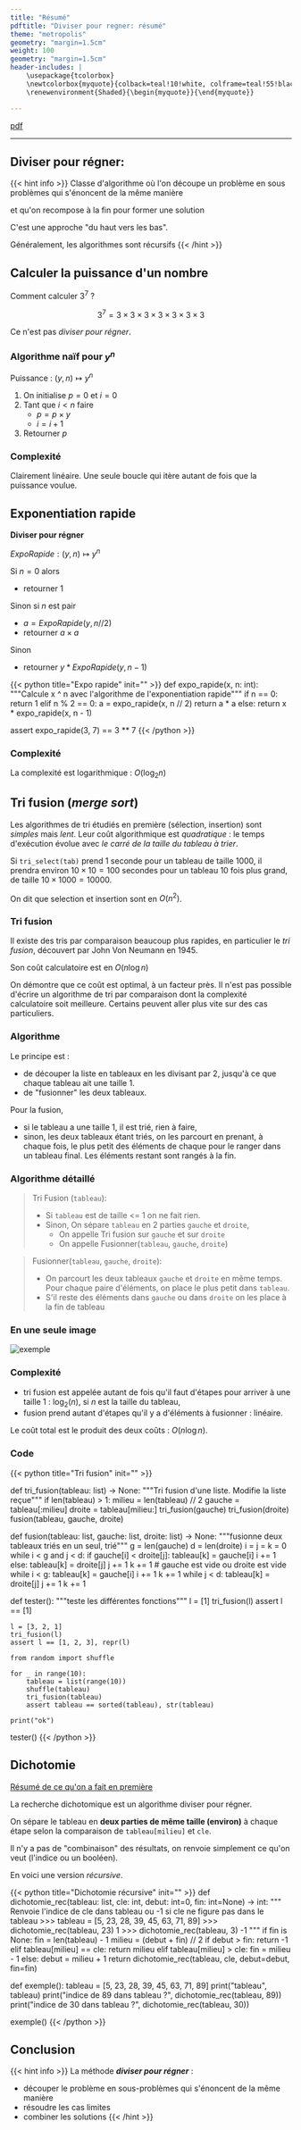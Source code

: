 ```yaml
---
title: "Résumé"
pdftitle: "Diviser pour regner: résumé"
theme: "metropolis"
geometry: "margin=1.5cm"
weight: 100
geometry: "margin=1.5cm"
header-includes: |
    \usepackage{tcolorbox}
    \newtcolorbox{myquote}{colback=teal!10!white, colframe=teal!55!black}
    \renewenvironment{Shaded}{\begin{myquote}}{\end{myquote}}

---
```


[pdf](./diviser_regner_resume.pdf)

--- 

## Diviser pour régner:


{{< hint info >}}
Classe d'algorithme où l'on découpe un problème en sous problèmes qui s'énoncent de la même manière

et qu'on recompose à la fin pour former une solution

C'est une approche "du haut vers les bas".

Généralement, les algorithmes sont récursifs
{{< /hint >}}

## Calculer la puissance d'un nombre

Comment calculer $3^7$ ?

$$3^7 = 3 \times 3 \times 3 \times 3 \times 3 \times 3 \times 3$$

Ce n'est pas _diviser pour régner_.

### Algorithme naïf pour $y^n$

Puissance : $(y, n) \mapsto  y^n$

1. On initialise $p = 0$ et $i = 0$
2. Tant que $i < n$ faire
    * $p = p \times y$
    * $i = i + 1$
3. Retourner $p$

### Complexité

Clairement linéaire. Une seule boucle qui itère autant de fois que la puissance voulue.

## Exponentiation rapide

**Diviser pour régner**

$ExpoRapide : (y, n) \mapsto y^n$

Si $n = 0$ alors

* retourner $1$

Sinon si $n$ est pair

* $a = ExpoRapide(y, n // 2)$
* retourner $a \times a$

Sinon

* retourner $y * ExpoRapide(y, n - 1)$

{{< python title="Expo rapide" init="" >}}
def expo_rapide(x, n: int):
    """Calcule x ^ n avec l'algorithme de l'exponentiation rapide"""
    if n == 0:
        return 1
    elif n % 2 == 0:
        a = expo_rapide(x, n // 2)
        return a * a 
    else:
        return x * expo_rapide(x, n - 1)


assert expo_rapide(3, 7) == 3 ** 7
{{< /python >}}

### Complexité


La complexité est logarithmique : $O(\log_2 n)$

## Tri fusion (_merge sort_)

Les algorithmes de tri étudiés en première (sélection, insertion) sont _simples_ mais _lent_. Leur coût algorithmique est _quadratique_ : le temps d'exécution évolue avec _le carré de la taille du tableau à trier_.

Si `tri_select(tab)` prend 1 seconde pour un tableau de taille 1000, il prendra environ $10 \times 10 = 100$ secondes pour un tableau 10 fois plus grand, de taille $10 \times 1000 = 10000$.

On dit que selection et insertion sont en $O(n^2)$.

### Tri fusion 

Il existe des tris par comparaison beaucoup plus rapides, en particulier le _tri fusion_, découvert par John Von Neumann en 1945.

Son coût calculatoire est en $O(n \log n)$

On démontre que ce coût est optimal, à un facteur près. Il n'est pas possible d'écrire un algorithme de tri par comparaison dont la complexité calculatoire soit meilleure. Certains peuvent aller plus vite sur des cas particuliers.

### Algorithme

Le principe est :

- de découper la liste en tableaux en les divisant par 2, jusqu'à ce que chaque tableau ait une taille 1.
- de "fusionner" les deux tableaux.

Pour la fusion,

- si le tableau a une taille 1, il est trié, rien à faire,
- sinon, les deux tableaux étant triés, on les parcourt en prenant, à chaque fois, le plus petit des éléments de chaque pour le ranger dans un tableau final. Les éléments restant sont rangés à la fin.


### Algorithme détaillé

> Tri Fusion (`tableau`):
> 
> * Si `tableau` est de taille <= 1 on ne fait rien.
> * Sinon, On sépare `tableau` en 2 parties `gauche` et `droite`,
>     * On appelle Tri fusion sur `gauche` et sur `droite`
>     * On appelle Fusionner(`tableau`, `gauche`, `droite`)


> Fusionner(`tableau`, `gauche`, `droite`):
> 
> * On parcourt les deux tableaux `gauche` et `droite` en même temps.\
>     Pour chaque paire d'éléments, on place le plus petit dans `tableau`.
> * S'il reste des éléments dans `gauche` ou dans `droite` on les place à la fin
>     de tableau

### En une seule image

![exemple](../tri_fusion/img/0.png)

### Complexité 

- tri fusion est appelée autant de fois qu'il faut d'étapes pour arriver à une taille 1 : $\log_2 (n)$, si $n$ est la taille du tableau,
- fusion prend autant d'étapes qu'il y a d'éléments à fusionner : linéaire.

Le coût total est le produit des deux coûts : $O(n \log n)$.

### Code

{{< python title="Tri fusion" init="" >}}

def tri_fusion(tableau: list) -> None:
    """Tri fusion d'une liste. Modifie la liste reçue"""
    if len(tableau) > 1:
        milieu = len(tableau) // 2
        gauche = tableau[:milieu]
        droite = tableau[milieu:]
        tri_fusion(gauche)
        tri_fusion(droite)
        fusion(tableau, gauche, droite)


def fusion(tableau: list, gauche: list, droite: list) -> None:
    """fusionne deux tableaux triés en un seul, trié"""
    g = len(gauche)
    d = len(droite)
    i = j = k = 0
    while i < g and j < d:
        if gauche[i] < droite[j]:
            tableau[k] = gauche[i]
            i += 1
        else:
            tableau[k] = droite[j]
            j += 1
        k += 1
    # gauche est vide ou droite est vide
    while i < g:
        tableau[k] = gauche[i]
        i += 1
        k += 1
    while j < d:
        tableau[k] = droite[j]
        j += 1
        k += 1


def tester():
    """teste les différentes fonctions"""
    l = [1]
    tri_fusion(l)
    assert l == [1]

    l = [3, 2, 1]
    tri_fusion(l)
    assert l == [1, 2, 3], repr(l)

    from random import shuffle

    for _ in range(10):
        tableau = list(range(10))
        shuffle(tableau)
        tri_fusion(tableau)
        assert tableau == sorted(tableau), str(tableau)

    print("ok")

tester()
{{< /python >}}

## Dichotomie

[Résumé de ce qu'on a fait en première](../../../../cours_premiere/algorithmique/dichotomie/3_resume/)

La recherche dichotomique est un algorithme diviser pour régner.

On sépare le tableau en **deux parties de même taille (environ)** à chaque étape selon la comparaison de `tableau[milieu]` et `cle`.

Il n'y a pas de "combinaison" des résultats, on renvoie simplement ce qu'on veut (l'indice ou un booléen).

En voici une version _récursive_.

{{< python title="Dichotomie récursive" init="" >}}
def dichotomie_rec(tableau: list, cle: int, debut: int=0, fin: int=None) -> int:
    """
    Renvoie l'indice de cle dans tableau ou -1 si cle ne figure pas dans le tableau
    >>> tableau = [5, 23, 28, 39, 45, 63, 71, 89]
    >>> dichotomie_rec(tableau, 23)
    1
    >>> dichotomie_rec(tableau, 3)
    -1
    """
    if fin is None:
        fin = len(tableau) - 1
    milieu = (debut + fin) // 2
    if debut > fin:
        return -1
    elif tableau[milieu] == cle:
        return milieu
    elif tableau[milieu] > cle:
        fin = milieu - 1
    else:
        debut = milieu + 1
    return dichotomie_rec(tableau, cle, debut=debut, fin=fin)


def exemple():
    tableau = [5, 23, 28, 39, 45, 63, 71, 89]
    print("tableau", tableau)
    print("indice de 89 dans tableau ?", dichotomie_rec(tableau, 89))
    print("indice de 30 dans tableau ?", dichotomie_rec(tableau, 30))


exemple()
{{< /python >}}

## Conclusion

{{< hint info >}}
La méthode **_diviser pour régner_** :

* découper le problème en sous-problèmes qui s'énoncent de la même manière
* résoudre les cas limites
* combiner les solutions
{{< /hint >}}


